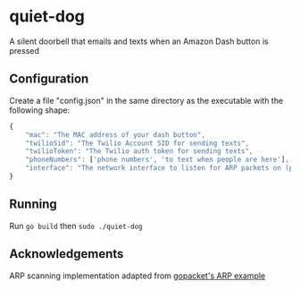 # quiet-dog

A silent doorbell that emails and texts when an Amazon Dash button is pressed

## Configuration

Create a file "config.json" in the same directory as the executable with the following shape:

```javascript
{
    "mac": "The MAC address of your dash button",
    "twilioSid": "The Twilio Account SID for sending texts",
    "twilioToken": "The Twilio auth token for sending texts",
    "phoneNumbers": ['phone numbers', 'to text when people are here'],
    "interface": "The network interface to listen for ARP packets on (probably wlan0 or similar)"
}
```

## Running

Run `go build` then `sudo ./quiet-dog`

## Acknowledgements

ARP scanning implementation adapted from [gopacket's ARP example](https://github.com/google/gopacket/blob/master/examples/arpscan/arpscan.go)
